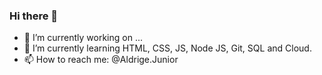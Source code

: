 ### Hi there 👋



- 🔭 I’m currently working on ...
- 🌱 I’m currently learning HTML, CSS, JS, Node JS, Git, SQL and Cloud.
- 📫 How to reach me: @Aldrige.Junior
